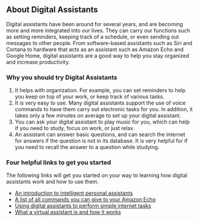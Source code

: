 ﻿## About Digital Assistants

Digital assistants have been around for several years, and are becoming more and more integrated into our lives. They can carry our functions such as setting reminders, keeping track of a schedule, or even sending out messages to other people. From software-based assistants such as Siri and Cortana to hardware that acts as an assistant such as Amazon Echo and Google Home, digital assistants are a good way to help you stay organized and increase productivity.

### Why you should try Digital Assistants

1. It helps with organization. For example, you can set reminders to help you keep on top of your work, or keep track of various tasks.
2. It is very easy to use. Many digital assistants support the use of voice commands to have them carry out electronic tasks for you. In addition, it takes only a few minutes on average to set up your digital assistant.
3. You can ask your digital assistant to play music for you, which can help if you need to study, focus on work, or just relax.
4. An assistant can answer basic questions, and can search the internet for answers if the question is not in its database. It is very helpful for if you need to recall the answer to a question while studying.

### Four helpful links to get you started

The following links will get you started on your way to learning how digital assistants work and how to use them.

 - [An introduction to intelligent personal assistants](https://onlim.com/en/introduction-to-intellligent-personal-assistants/)
 - [A list of all commands you can give to your Amazon Echo](https://www.cnet.com/how-to/every-alexa-command-you-can-give-your-amazon-echo-smart-speaker/)
 - [Using digital assistants to perform simple internet tasks](https://edu.gcfglobal.org/en/using-the-web-to-get-stuff-done/what-is-a-digital-assistant/1/)
 - [What a virtual assistant is and how it works](https://www.lifewire.com/virtual-assistants-4138533)

